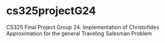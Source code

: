 # cs325projectG24
CS325 Final Project Group 24. Implementation of Christofides Approximation for the general Traveling Salesman Problem
